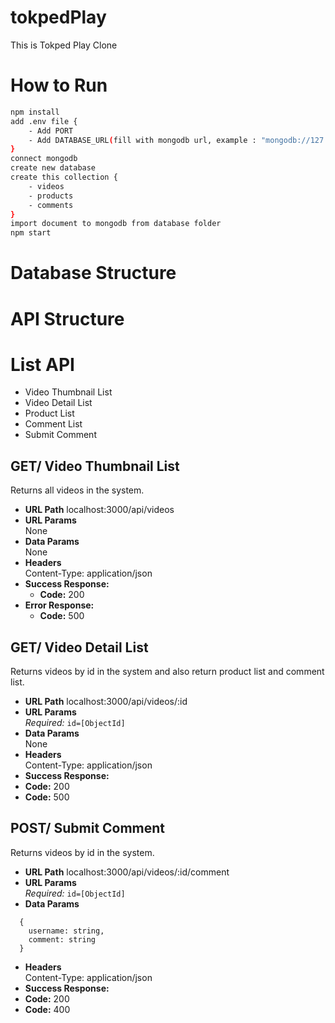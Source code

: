 # tokpedPlay
This is Tokped Play Clone

# How to Run
```bash
npm install
add .env file {
    - Add PORT
    - Add DATABASE_URL(fill with mongodb url, example : "mongodb://127.0.0.1:27017/tokpedPlay")
}
connect mongodb
create new database
create this collection {
    - videos
    - products
    - comments
}
import document to mongodb from database folder
npm start
```

# Database Structure
# API Structure

# List API
* Video Thumbnail List
* Video Detail List
* Product List
* Comment List
* Submit Comment

**GET/ Video Thumbnail List**
-----
Returns all videos in the system.
* **URL Path**
  localhost:3000/api/videos
* **URL Params**  
  None
* **Data Params**  
  None
* **Headers**  
  Content-Type: application/json
* **Success Response:**  
  * **Code:** 200  
* **Error Response:**  
  * **Code:** 500  

**GET/ Video Detail List**
-----
Returns videos by id in the system and also return product list and comment list.
* **URL Path**
  localhost:3000/api/videos/:id
* **URL Params**  
  *Required:* `id=[ObjectId]`
* **Data Params**  
  None
* **Headers**  
  Content-Type: application/json
* **Success Response:**  
* **Code:** 200
* **Code:** 500

**POST/ Submit Comment**
-----
Returns videos by id in the system.
* **URL Path**
  localhost:3000/api/videos/:id/comment
* **URL Params**  
  *Required:* `id=[ObjectId]`
* **Data Params**  
```
  {
    username: string,
    comment: string
  }
```
* **Headers**  
  Content-Type: application/json
* **Success Response:**  
* **Code:** 200
* **Code:** 400